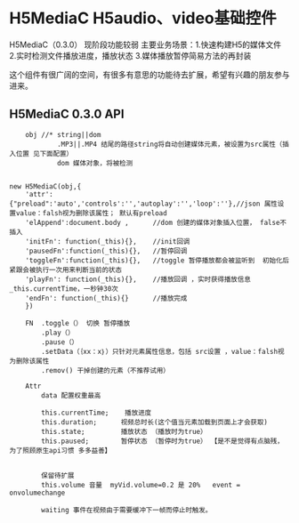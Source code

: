 # H5MediaC  H5audio、video基础控件

H5MediaC（0.3.0） 现阶段功能较弱
主要业务场景：1.快速构建H5的媒体文件
			2.实时检测文件播放进度，播放状态
			3.媒体播放暂停简易方法的再封装
		



这个组件有很广阔的空间，有很多有意思的功能待去扩展，希望有兴趣的朋友参与进来。

## H5MediaC 0.3.0  API

```
	obj	//* string||dom 
			.MP3||.MP4 结尾的路径string将自动创建媒体元素，被设置为src属性（插入位置 见下面配置）
			dom 媒体对象，将被检测
						

new H5MediaC(obj,{
	'attr': {"preload":'auto','controls':'','autoplay':'','loop':''},//json 属性设置value：falsh视为删除该属性； 默认有preload
	'elAppend':document.body , 		//dom 创建的媒体对象插入位置， false不插入
	'initFn': function(_this){},	//init回调
	'pausedFn':function(_this){},	//暂停回调
	'toggleFn':function(_this){},	//toggle 暂停播放都会被监听到  初始化后紧跟会被执行一次用来判断当前的状态
	'playFn': function(_this){},	//播放回调 ，实时获得播放信息  _this.currentTime，一秒钟30次
	'endFn': function(_this){}		//播放完成
  	})
	  
	FN	.toggle（） 切换 暂停播放
		.play（）
		.pause（）
		.setData（｛xx：x｝）只针对元素属性信息，包括 src设置 ，value：falsh视为删除该属性
		.remov() 干掉创建的元素（不推荐试用）
		
	Attr
		data 配置权重最高
		
		this.currentTime;	 播放进度
		this.duration;		视频总时长(这个值当元素加载到页面上才会获取)
		this.state; 		播放状态 （播放时为true）
		this.paused; 		暂停状态 （暂停时为true） 【是不是觉得有点脑残，为了照顾原生api习惯 多多益善】
		
		
		保留待扩展
		this.volume	音量  myVid.volume=0.2 是 20%   event = onvolumechange
		
		waiting 事件在视频由于需要缓冲下一帧而停止时触发。
```

